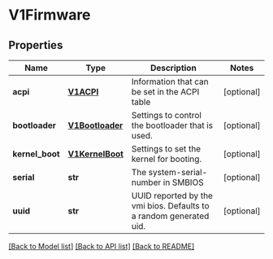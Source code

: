 # V1Firmware

## Properties
Name | Type | Description | Notes
------------ | ------------- | ------------- | -------------
**acpi** | [**V1ACPI**](V1ACPI.md) | Information that can be set in the ACPI table | [optional] 
**bootloader** | [**V1Bootloader**](V1Bootloader.md) | Settings to control the bootloader that is used. | [optional] 
**kernel_boot** | [**V1KernelBoot**](V1KernelBoot.md) | Settings to set the kernel for booting. | [optional] 
**serial** | **str** | The system-serial-number in SMBIOS | [optional] 
**uuid** | **str** | UUID reported by the vmi bios. Defaults to a random generated uid. | [optional] 

[[Back to Model list]](../README.md#documentation-for-models) [[Back to API list]](../README.md#documentation-for-api-endpoints) [[Back to README]](../README.md)


